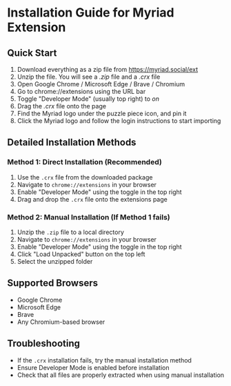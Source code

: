 # Installation Guide for Myriad Extension

## Quick Start
1. Download everything as a zip file from https://myriad.social/ext
2. Unzip the file. You will see a *.zip* file and a *.crx* file
3. Open Google Chrome / Microsoft Edge / Brave / Chromium
4. Go to chrome://extensions using the URL bar
5. Toggle "Developer Mode" (usually top right) to *on*
6. Drag the *.crx* file onto the page
7. Find the Myriad logo under the puzzle piece icon, and pin it
8. Click the Myriad logo and follow the login instructions to start importing

## Detailed Installation Methods

### Method 1: Direct Installation (Recommended)
1. Use the `.crx` file from the downloaded package
2. Navigate to `chrome://extensions` in your browser
3. Enable "Developer Mode" using the toggle in the top right
4. Drag and drop the `.crx` file onto the extensions page

### Method 2: Manual Installation (If Method 1 fails)
1. Unzip the `.zip` file to a local directory
2. Navigate to `chrome://extensions` in your browser
3. Enable "Developer Mode" using the toggle in the top right
4. Click "Load Unpacked" button on the top left
5. Select the unzipped folder

## Supported Browsers
- Google Chrome
- Microsoft Edge
- Brave
- Any Chromium-based browser

## Troubleshooting
- If the `.crx` installation fails, try the manual installation method
- Ensure Developer Mode is enabled before installation
- Check that all files are properly extracted when using manual installation
